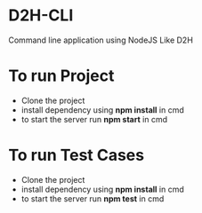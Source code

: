 # D2H-CLI
Command line application using NodeJS Like D2H

# To run Project

 - Clone the project
 - install dependency using **npm install** in cmd
 - to start the server run **npm start** in cmd

# To run Test Cases

 - Clone the project
 - install dependency using **npm install** in cmd
 - to start the server run **npm test** in cmd
